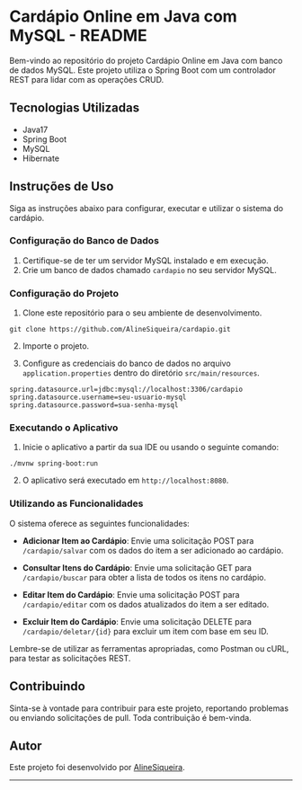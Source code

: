 # Cardápio Online em Java com MySQL - README

Bem-vindo ao repositório do projeto Cardápio Online em Java com banco de dados MySQL. Este projeto utiliza o Spring Boot com um controlador REST para lidar com as operações CRUD.


## Tecnologias Utilizadas

- Java17
- Spring Boot
- MySQL
- Hibernate

## Instruções de Uso

Siga as instruções abaixo para configurar, executar e utilizar o sistema do cardápio.

### Configuração do Banco de Dados

1. Certifique-se de ter um servidor MySQL instalado e em execução.
2. Crie um banco de dados chamado `cardapio` no seu servidor MySQL.

### Configuração do Projeto

1. Clone este repositório para o seu ambiente de desenvolvimento.

```
git clone https://github.com/AlineSiqueira/cardapio.git
```

2. Importe o projeto.

3. Configure as credenciais do banco de dados no arquivo `application.properties` dentro do diretório `src/main/resources`.

```properties
spring.datasource.url=jdbc:mysql://localhost:3306/cardapio
spring.datasource.username=seu-usuario-mysql
spring.datasource.password=sua-senha-mysql
```

### Executando o Aplicativo

1. Inicie o aplicativo a partir da sua IDE ou usando o seguinte comando:

```
./mvnw spring-boot:run
```

2. O aplicativo será executado em `http://localhost:8080`.

### Utilizando as Funcionalidades

O sistema oferece as seguintes funcionalidades:

- **Adicionar Item ao Cardápio**: Envie uma solicitação POST para `/cardapio/salvar` com os dados do item a ser adicionado ao cardápio.

- **Consultar Itens do Cardápio**: Envie uma solicitação GET para `/cardapio/buscar` para obter a lista de todos os itens no cardápio.

- **Editar Item do Cardápio**: Envie uma solicitação POST para `/cardapio/editar` com os dados atualizados do item a ser editado.

- **Excluir Item do Cardápio**: Envie uma solicitação DELETE para `/cardapio/deletar/{id}` para excluir um item com base em seu ID.

Lembre-se de utilizar as ferramentas apropriadas, como Postman ou cURL, para testar as solicitações REST.

## Contribuindo

Sinta-se à vontade para contribuir para este projeto, reportando problemas ou enviando solicitações de pull. Toda contribuição é bem-vinda.

## Autor

Este projeto foi desenvolvido por [AlineSiqueira](https://github.com/AlineSiqueira).


---
